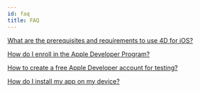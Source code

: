 ```yaml
---
id: faq
title: FAQ
---
```

[What are the prerequisites and requirements to use 4D for iOS?](prerequisites.html)

[How do I enroll in the Apple Developer Program?](Deployment.html)

[How to create a free Apple Developer account for testing?](Freedeveloperaccount.html)

[How do I install my app on my device?](InstallonDevice.html)